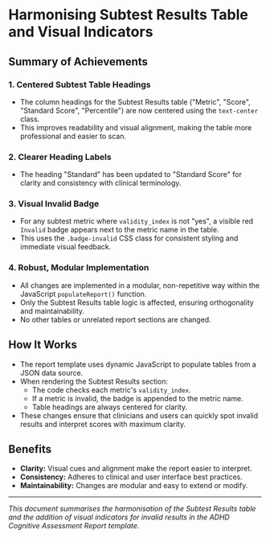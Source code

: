 # Harmonising Subtest Results Table and Visual Indicators

## Summary of Achievements

### 1. Centered Subtest Table Headings
- The column headings for the Subtest Results table ("Metric", "Score", "Standard Score", "Percentile") are now centered using the `text-center` class.
- This improves readability and visual alignment, making the table more professional and easier to scan.

### 2. Clearer Heading Labels
- The heading "Standard" has been updated to "Standard Score" for clarity and consistency with clinical terminology.

### 3. Visual Invalid Badge
- For any subtest metric where `validity_index` is not "yes", a visible red `Invalid` badge appears next to the metric name in the table.
- This uses the `.badge-invalid` CSS class for consistent styling and immediate visual feedback.

### 4. Robust, Modular Implementation
- All changes are implemented in a modular, non-repetitive way within the JavaScript `populateReport()` function.
- Only the Subtest Results table logic is affected, ensuring orthogonality and maintainability.
- No other tables or unrelated report sections are changed.

## How It Works

- The report template uses dynamic JavaScript to populate tables from a JSON data source.
- When rendering the Subtest Results section:
  - The code checks each metric's `validity_index`.
  - If a metric is invalid, the badge is appended to the metric name.
  - Table headings are always centered for clarity.
- These changes ensure that clinicians and users can quickly spot invalid results and interpret scores with maximum clarity.

## Benefits
- **Clarity:** Visual cues and alignment make the report easier to interpret.
- **Consistency:** Adheres to clinical and user interface best practices.
- **Maintainability:** Changes are modular and easy to extend or modify.

---

*This document summarises the harmonisation of the Subtest Results table and the addition of visual indicators for invalid results in the ADHD Cognitive Assessment Report template.*
